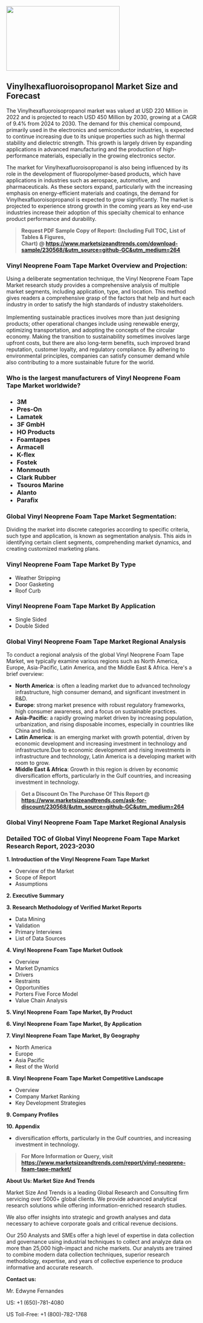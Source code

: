 <p><img class="alignnone size-medium wp-image-20088" src="https://ffe5etoiles.com/wp-content/uploads/2024/12/MST1-300x171.png" alt="" width="300" height="171" /></p><h2>Vinylhexafluoroisopropanol Market Size and Forecast</h2><p>The Vinylhexafluoroisopropanol market was valued at USD 220 Million in 2022 and is projected to reach USD 450 Million by 2030, growing at a CAGR of 9.4% from 2024 to 2030. The demand for this chemical compound, primarily used in the electronics and semiconductor industries, is expected to continue increasing due to its unique properties such as high thermal stability and dielectric strength. This growth is largely driven by expanding applications in advanced manufacturing and the production of high-performance materials, especially in the growing electronics sector.</p><p>The market for Vinylhexafluoroisopropanol is also being influenced by its role in the development of fluoropolymer-based products, which have applications in industries such as aerospace, automotive, and pharmaceuticals. As these sectors expand, particularly with the increasing emphasis on energy-efficient materials and coatings, the demand for Vinylhexafluoroisopropanol is expected to grow significantly. The market is projected to experience strong growth in the coming years as key end-use industries increase their adoption of this specialty chemical to enhance product performance and durability.</p></p><blockquote id="" class=""><strong>Request PDF Sample Copy of Report: (Including Full TOC, List of Tables &amp; Figures, Chart)&nbsp;@&nbsp;<strong><a href="https://www.marketsizeandtrends.com/download-sample/230568/&utm_source=github-GC&utm_medium=264" target="_blank">https://www.marketsizeandtrends.com/download-sample/230568/&utm_source=github-GC&utm_medium=264</a></strong></strong></blockquote><h3 id="" class="">Vinyl Neoprene Foam Tape Market&nbsp;Overview and Projection:</h3><p id="" class="">Using a deliberate segmentation technique, the Vinyl Neoprene Foam Tape Market research study provides a comprehensive analysis of multiple market segments, including application, type, and location. This method gives readers a comprehensive grasp of the factors that help and hurt each industry in order to satisfy the high standards of industry stakeholders. <br /> <br />Implementing sustainable practices involves more than just designing products; other operational changes include using renewable energy, optimizing transportation, and adopting the concepts of the circular economy. Making the transition to sustainability sometimes involves large upfront costs, but there are also long-term benefits, such improved brand reputation, customer loyalty, and regulatory compliance. By adhering to environmental principles, companies can satisfy consumer demand while also contributing to a more sustainable future for the world.</p><h3 id="" class="">Who is the largest manufacturers of&nbsp;Vinyl Neoprene Foam Tape Market worldwide?</h3><h3 class=""><p><ul><li>3M </li><li> Pres-On </li><li> Lamatek </li><li> 3F GmbH </li><li> HO Products </li><li> Foamtapes </li><li> Armacell </li><li> K-flex </li><li> Fostek </li><li> Monmouth </li><li> Clark Rubber </li><li> Tsouros Marine </li><li> Alanto </li><li> Parafix</li></ul></p></h3><h3 id="" class="">Global&nbsp;Vinyl Neoprene Foam Tape Market Segmentation:</h3><p id="" class="">Dividing the market into discrete categories according to specific criteria, such type and application, is known as segmentation analysis. This aids in identifying certain client segments, comprehending market dynamics, and creating customized marketing plans.</p><h3 id="" class="">Vinyl Neoprene Foam Tape Market&nbsp;By Type</h3><p><p><ul><li>Weather Stripping</li><li> Door Gasketing</li><li> Roof Curb</p></li></ul></p></p><h3 id="" class="">Vinyl Neoprene Foam Tape Market&nbsp;By Application</h3><p class=""><p><ul><li>Single Sided</li><li> Double Sided</li></ul></p></p><h3 id="" class="">Global Vinyl Neoprene Foam Tape Market Regional Analysis</h3><p id="" class="">To conduct a regional analysis of the global Vinyl Neoprene Foam Tape Market, we typically examine various regions such as North America, Europe, Asia-Pacific, Latin America, and the Middle East &amp; Africa. Here's a brief overview:</p><ul><li><strong>North America</strong>: is often a leading market due to advanced technology infrastructure, high consumer demand, and significant investment in R&amp;D.</li><li><strong>Europe</strong>: strong market presence with robust regulatory frameworks, high consumer awareness, and a focus on sustainable practices.</li><li><strong>Asia-Pacific</strong>: a rapidly growing market driven by increasing population, urbanization, and rising disposable incomes, especially in countries like China and India.</li><li><strong>Latin America</strong>: is an emerging market with growth potential, driven by economic development and increasing investment in technology and infrastructure.Due to economic development and rising investments in infrastructure and technology, Latin America is a developing market with room to grow.</li><li><strong>Middle East &amp; Africa</strong>: Growth in this region is driven by economic diversification efforts, particularly in the Gulf countries, and increasing investment in technology.</li></ul><blockquote id="" class=""><strong>Get a Discount On The Purchase Of This Report @ <strong><a href="https://www.marketsizeandtrends.com/ask-for-discount/230568/&utm_source=github-GC&utm_medium=264" target="_blank">https://www.marketsizeandtrends.com/ask-for-discount/230568/&utm_source=github-GC&utm_medium=264</a></strong></strong></blockquote><h3 id="" class="">Global Vinyl Neoprene Foam Tape Market Regional Analysis</h3><h3 id="" class="">Detailed TOC of Global Vinyl Neoprene Foam Tape Market Research Report, 2023-2030</h3><p id="" class=""><strong>1. Introduction of the Vinyl Neoprene Foam Tape Market</strong></p><ul><li>Overview of the Market</li><li>Scope of Report</li><li>Assumptions</li></ul><p id="" class=""><strong>2. Executive Summary</strong></p><p id="" class=""><strong>3. Research Methodology of Verified Market Reports</strong></p><ul><li>Data Mining</li><li>Validation</li><li>Primary Interviews</li><li>List of Data Sources</li></ul><p id="" class=""><strong>4. Vinyl Neoprene Foam Tape Market Outlook</strong></p><ul><li>Overview</li><li>Market Dynamics</li><li>Drivers</li><li>Restraints</li><li>Opportunities</li><li>Porters Five Force Model</li><li>Value Chain Analysis</li></ul><p id="" class=""><strong>5. Vinyl Neoprene Foam Tape Market, By Product</strong></p><p id="" class=""><strong>6. Vinyl Neoprene Foam Tape Market, By Application</strong></p><p id="" class=""><strong>7. Vinyl Neoprene Foam Tape Market, By Geography</strong></p><ul><li>North America</li><li>Europe</li><li>Asia Pacific</li><li>Rest of the World</li></ul><p id="" class=""><strong>8. Vinyl Neoprene Foam Tape Market Competitive Landscape</strong></p><ul><li>Overview</li><li>Company Market Ranking</li><li>Key Development Strategies</li></ul><p id="" class=""><strong>9. Company Profiles</strong></p><p id="" class=""><strong>10. Appendix</strong></p><ul><li>diversification efforts, particularly in the Gulf countries, and increasing investment in technology.</li></ul><blockquote id="" class=""><strong>For More Information or Query, visit <strong><strong><a href="https://www.marketsizeandtrends.com/report/vinyl-neoprene-foam-tape-market/" target="_blank">https://www.marketsizeandtrends.com/report/vinyl-neoprene-foam-tape-market/</a></strong></strong></strong></blockquote><p id="" class=""><strong>About Us: Market Size And Trends</strong></p><p id="" class="">Market Size And Trends is a leading Global Research and Consulting firm servicing over 5000+ global clients. We provide advanced analytical research solutions while offering information-enriched research studies.</p><p id="" class="">We also offer insights into strategic and growth analyses and data necessary to achieve corporate goals and critical revenue decisions.</p><p id="" class="">Our 250 Analysts and SMEs offer a high level of expertise in data collection and governance using industrial techniques to collect and analyze data on more than 25,000 high-impact and niche markets. Our analysts are trained to combine modern data collection techniques, superior research methodology, expertise, and years of collective experience to produce informative and accurate research.</p><p id="" class=""><strong>Contact us:</strong></p><p id="" class="">Mr. Edwyne Fernandes</p><p id="" class="">US: +1 (650)-781-4080</p><p id="" class="">US Toll-Free: +1 (800)-782-1768</p>
